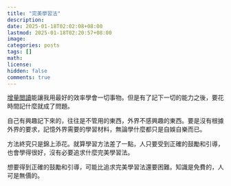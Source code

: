 ```yaml
---
title: "完美學習法"
description: 
date: 2025-01-18T02:02:08+08:00
lastmod: 2025-01-18T02:20:57+08:00
image: 
categories: posts
tags: []
math: 
license: 
hidden: false
comments: true
---
```


[增量閲讀](https://supermemo.guru/wiki/Incremental_reading)能讓我用最好的效率學會一切事物。但是有了記下一切的能力之後，要花時間記什麼就成了問題。

自己有興趣記下來的，往往是不管用的東西，外界不感興趣的東西。要是沒有根據外界的要求，記憶外界需要的學習材料，無論學什麼都只是自娛自樂而已。

方法終究只是錦上添花。就算學習方法差了一點，人只要受到正確的鼓勵和引導，也會學得很好，沒有必要追求什麼完美學習法。

想要得到正確的鼓勵和引導，可能比追求完美學習法還要困難。知識是免費的，人可是無價的。

